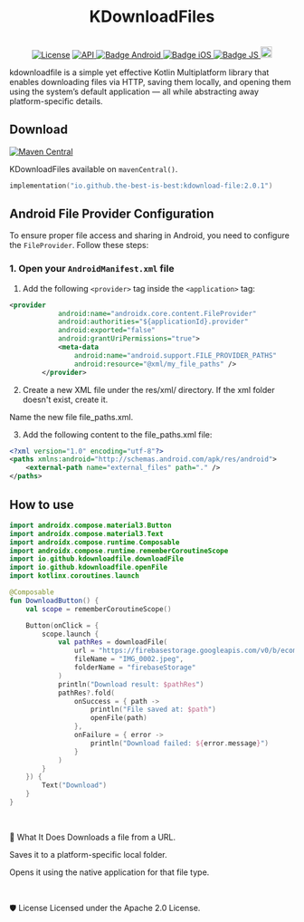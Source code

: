 <h1 align="center">KDownloadFiles</h1><br>

<div align="center">
<a href="https://opensource.org/licenses/Apache-2.0"><img alt="License" src="https://img.shields.io/badge/License-Apache%202.0-blue.svg"/></a>
<a href="https://android-arsenal.com/api?level=21" rel="nofollow">
    <img alt="API" src="https://img.shields.io/badge/API-21%2B-brightgreen.svg?style=flat" style="max-width: 100%;">
</a>
<a href ="">
<img src="https://img.shields.io/badge/Platform-Android-brightgreen.svg?logo=android" alt="Badge Android" />
  <img src="https://img.shields.io/badge/Platform-iOS%20%2F%20macOS-lightgrey.svg?logo=apple" alt="Badge iOS" />
  </a>
  <!-- <img src="https://img.shields.io/badge/Platform-JVM-8A2BE2.svg?logo=openjdk" alt="Badge JVM" />
    <img src="https://img.shields.io/badge/Platform-WASM%20%2F%20JS-yellow.svg?logo=javascript" alt="Badge JS" /> -->
 <a href ="">
  <img src="https://img.shields.io/badge/Platform-JS-yellow.svg?logo=javascript" alt="Badge JS" />
</a>
<a href="https://github.com/the-best-is-best/"><img alt="Profile" src="https://img.shields.io/badge/github-%23181717.svg?&style=for-the-badge&logo=github&logoColor=white" height="20"/></a>

</div>

kdownloadfile is a simple yet effective Kotlin Multiplatform library that enables downloading files via HTTP, saving them locally, and opening them using the system’s default application — all while abstracting away platform-specific details.

## Download

[![Maven Central](https://img.shields.io/maven-central/v/io.github.the-best-is-best/kdownload-file)](https://central.sonatype.com/artifact/io.github.the-best-is-best/kdownload-file)

KDownloadFiles available on `mavenCentral()`.

```kotlin
implementation("io.github.the-best-is-best:kdownload-file:2.0.1")
```

## Android File Provider Configuration

To ensure proper file access and sharing in Android, you need to configure the `FileProvider`.
Follow these steps:

### 1. Open your `AndroidManifest.xml` file

1. Add the following `<provider>` tag inside the `<application>` tag:

```xml
<provider
            android:name="androidx.core.content.FileProvider"
            android:authorities="${applicationId}.provider"
            android:exported="false"
            android:grantUriPermissions="true">
            <meta-data
                android:name="android.support.FILE_PROVIDER_PATHS"
                android:resource="@xml/my_file_paths" />
        </provider>
```

2. Create a new XML file under the res/xml/ directory.
   If the xml folder doesn't exist, create it.

Name the new file file_paths.xml.

3. Add the following content to the file_paths.xml file:

```xml
<?xml version="1.0" encoding="utf-8"?>
<paths xmlns:android="http://schemas.android.com/apk/res/android">
    <external-path name="external_files" path="." />
</paths>

```

## How to use

```kotlin
import androidx.compose.material3.Button
import androidx.compose.material3.Text
import androidx.compose.runtime.Composable
import androidx.compose.runtime.rememberCoroutineScope
import io.github.kdownloadfile.downloadFile
import io.github.kdownloadfile.openFile
import kotlinx.coroutines.launch

@Composable
fun DownloadButton() {
    val scope = rememberCoroutineScope()

    Button(onClick = {
        scope.launch {
            val pathRes = downloadFile(
                url = "https://firebasestorage.googleapis.com/v0/b/ecommerce-demo-48922.firebasestorage.app/o/test%2FIMG_0002.jpeg?alt=media&token=ae8223ac-b9b5-40e1-bd9a-ba869429e50f",
                fileName = "IMG_0002.jpeg",
                folderName = "firebaseStorage"
            )
            println("Download result: $pathRes")
            pathRes?.fold(
                onSuccess = { path ->
                    println("File saved at: $path")
                    openFile(path)
                },
                onFailure = { error ->
                    println("Download failed: ${error.message}")
                }
            )
        }
    }) {
        Text("Download")
    }
}


```

<br>

📂 What It Does
Downloads a file from a URL.

Saves it to a platform-specific local folder.

Opens it using the native application for that file type.

<br>

🛡 License
Licensed under the Apache 2.0 License.
